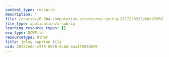 ```yaml
---
content_type: resource
description: ''
file: /courses/6-004-computation-structures-spring-2017/20322e6dc97056768cbdbaa170033b99_z3DEmSG8kPk.vtt
file_type: application/x-subrip
learning_resource_types: []
ocw_type: OCWFile
resourcetype: Other
title: 3play caption file
uid: 20322e6d-c970-5676-8cbd-baa170033b99
---
```

